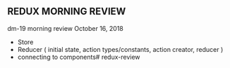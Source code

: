 ## REDUX MORNING REVIEW
dm-19 morning review
October 16, 2018

- Store
- Reducer ( initial state, action types/constants, action creator, reducer )
- connecting to components# redux-review
